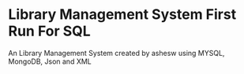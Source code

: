 # Library Management System First Run For SQL
An Library Management System created by ashesw using MYSQL, MongoDB, Json and XML
